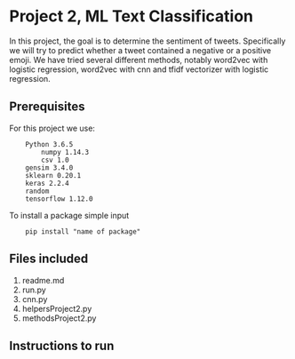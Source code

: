 # Project 2, ML Text Classification
In this project, the goal is to determine the sentiment of tweets. Specifically we will try to predict whether a tweet contained a negative or a positive emoji. We have tried several different methods, notably word2vec with logistic regression, word2vec with cnn and tfidf vectorizer with logistic regression.


## Prerequisites

For this project we use:

```
	Python 3.6.5
        numpy 1.14.3
        csv 1.0
	gensim 3.4.0
	sklearn 0.20.1
	keras 2.2.4
	random  
	tensorflow 1.12.0
```

To install a package simple input
~~~~
	pip install "name of package"
~~~~

## Files included

1. readme.md
2. run.py
3. cnn.py
4. helpersProject2.py
5. methodsProject2.py

## Instructions to run

